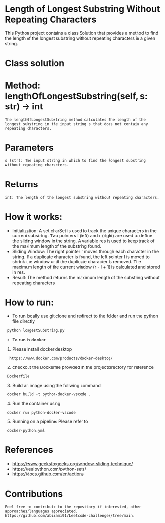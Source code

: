 # Length of Longest Substring Without Repeating Characters
  This Python project contains a class Solution that provides a method to find the length of the longest substring without repeating characters in a given string.

# Class solution
# Method: lengthOfLongestSubstring(self, s: str) -> int
    The lengthOfLongestSubstring method calculates the length of the longest substring in the input string s that does not contain any repeating characters.
# Parameters
    s (str): The input string in which to find the longest substring   without repeating characters.

# Returns
    int: The length of the longest substring without repeating characters.

# How it works:
  * Initialization:
    A set charSet is used to track the unique characters in the current substring.
    Two pointers l (left) and r (right) are used to define the sliding window in the string.
    A variable res is used to keep track of the maximum length of the substring found.
  * Sliding Window:
    The right pointer r moves through each character in the string.
    If a duplicate character is found, the left pointer l is moved to shrink the window until the duplicate character is removed.
    The maximum length of the current window (r - l + 1) is calculated and stored in res.
  * Result:
    The method returns the maximum length of the substring without repeating characters.
    
# How to run:
  * To run locally use git clone and redirect to the folder and run the python file directly 
   ```bash
    python longestSubstring.py
  ```

  * To run in docker
   1. Please install docker desktop 
  ```
    https://www.docker.com/products/docker-desktop/
  ```

   2. checkout the Dockerfile provided in the projectdirectory for reference
   ```
    Dockerfile
   ```

   3. Build an image using the follwing command
   ```
    docker build -t python-docker-vscode . 
   ```

   4. Run the container using
   ```
    docker run python-docker-vscode
   ```
   
   5. Running on a pipeline: Please refer to
   ```
    docker-python.yml
   ```

# References
  * https://www.geeksforgeeks.org/window-sliding-technique/
  * https://realpython.com/python-sets/
  * https://docs.github.com/en/actions

# Contributions
    Feel free to contribute to the repository if interested, other approaches/languages appreciated.
    https://github.com/abirami91/Leetcode-challenges/tree/main.
